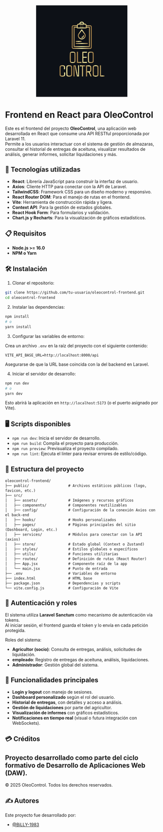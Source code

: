 
<p align="center">
  <img src="public/logo-oc.png" alt="Logo OleoControl" width="300"/>
</p>

# Frontend en React para OleoControl

Este es el frontend del proyecto **OleoControl**, una aplicación web desarrollada en React que consume una API RESTful proporcionada por Laravel 11.  
Permite a los usuarios interactuar con el sistema de gestión de almazaras, consultar el historial de entregas de aceituna, visualizar resultados de análisis, generar informes, solicitar liquidaciones y más.

## 🔧 Tecnologías utilizadas

- **React**: Librería JavaScript para construir la interfaz de usuario.
- **Axios**: Cliente HTTP para conectar con la API de Laravel.
- **TailwindCSS**: Framework CSS para un diseño moderno y responsivo.
- **React Router DOM**: Para el manejo de rutas en el frontend.
- **Vite**: Herramienta de construcción rápida y ligera.
- **Context API**: Para la gestión de estados globales.
- **React Hook Form**: Para formularios y validación.
- **Chart.js y Recharts**: Para la visualización de gráficos estadísticos.

## 📋 Requisitos

- **Node.js >= 16.0**
- **NPM o Yarn**

## 🛠️ Instalación

1. Clonar el repositorio:

```bash
git clone https://github.com/tu-usuario/oleocontrol-frontend.git
cd oleocontrol-frontend
```

2. Instalar las dependencias:

```bash
npm install
# o
yarn install
```

3. Configurar las variables de entorno:

Crea un archivo `.env` en la raíz del proyecto con el siguiente contenido:

```env
VITE_API_BASE_URL=http://localhost:8000/api
```

Asegurarse de que la URL base coincida con la del backend en Laravel.

4. Iniciar el servidor de desarrollo:

```bash
npm run dev
# o
yarn dev
```

Esto abrirá la aplicación en `http://localhost:5173` (o el puerto asignado por Vite).

## 🖥️ Scripts disponibles

- `npm run dev`: Inicia el servidor de desarrollo.
- `npm run build`: Compila el proyecto para producción.
- `npm run preview`: Previsualiza el proyecto compilado.
- `npm run lint`: Ejecuta el linter para revisar errores de estilo/código.

## 📂 Estructura del proyecto

```text
oleocontrol-frontend/
├── public/                  # Archivos estáticos públicos (logo, favicon, etc.)
├── src/
│   ├── assets/              # Imágenes y recursos gráficos
│   ├── components/          # Componentes reutilizables
│   ├── config/              # Configuración de la conexión Axios con el back-end
│   ├── hooks/               # Hooks personalizados
│   ├── pages/               # Páginas principales del sitio (Dashboard, Login, etc.)
│   ├── services/            # Módulos para conectar con la API (axios)
│   ├── store/               # Estado global (Context o Zustand)
│   ├── styles/              # Estilos globales o específicos
│   ├── utils/               # Funciones utilitarias
│   ├── routes/              # Definición de rutas (React Router)
│   ├── App.jsx              # Componente raíz de la app
│   └── main.jsx             # Punto de entrada
├── .env                     # Variables de entorno
├── index.html               # HTML base
├── package.json             # Dependencias y scripts
└── vite.config.js           # Configuración de Vite
```

## 🔐 Autenticación y roles

El sistema utiliza **Laravel Sanctum** como mecanismo de autenticación vía tokens.  
Al iniciar sesión, el frontend guarda el token y lo envía en cada petición protegida.

Roles del sistema:

- **Agricultor (socio)**: Consulta de entregas, análisis, solicitudes de liquidación.
- **empleado**: Registro de entregas de aceituna, análisis, liquidaciones.
- **Administrador**: Gestión global del sistema.

## 🚀 Funcionalidades principales

- **Login y logout** con manejo de sesiones.
- **Dashboard personalizado** según el rol del usuario.
- **Historial de entregas**, con detalles y acceso a análisis.
- **Gestión de liquidaciones** por parte del agricultor.
- **Visualización de informes** con gráficos estadísticos.
- **Notificaciones en tiempo real** (visual o futura integración con WebSockets).

## 💳 Créditos

Proyecto desarrollado como parte del ciclo formativo de Desarrollo de Aplicaciones Web (DAW).  
---

© 2025 OleoControl. Todos los derechos reservados.

## ✍️ Autores

Este proyecto fue desarrollado por:

- [@BiLLY-1983](https://www.github.com/BiLLY-1983)

